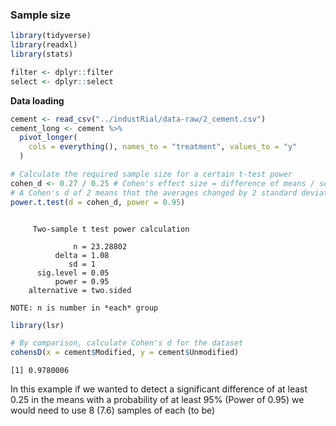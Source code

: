

### Sample size


```r
library(tidyverse)
library(readxl)
library(stats)

filter <- dplyr::filter
select <- dplyr::select
```

**Data loading**


```r
cement <- read_csv("../industRial/data-raw/2_cement.csv")
cement_long <- cement %>%
  pivot_longer(
    cols = everything(), names_to = "treatment", values_to = "y"
  )
```


```r
# Calculate the required sample size for a certain t-test power
cohen_d <- 0.27 / 0.25 # Cohen's effect size = difference of means / sd
# A Cohen's d of 2 means that the averages changed by 2 standard deviations, which is very large.
power.t.test(d = cohen_d, power = 0.95)
```

```

     Two-sample t test power calculation 

              n = 23.28802
          delta = 1.08
             sd = 1
      sig.level = 0.05
          power = 0.95
    alternative = two.sided

NOTE: n is number in *each* group
```


```r
library(lsr)
```


```r
# By comparison, calculate Cohen's d for the dataset
cohensD(x = cement$Modified, y = cement$Unmodified)
```

```
[1] 0.9780006
```

In this example if we wanted to detect a significant difference of at least 0.25 in the means with a probability of at least 95% (Power of 0.95) we would need to use 8 (7.6) samples of each (to be)


